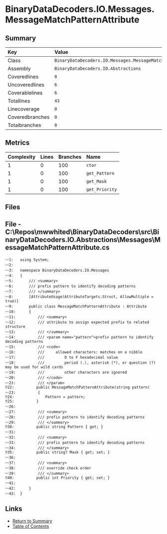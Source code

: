 ﻿# BinaryDataDecoders.IO.Messages.MessageMatchPatternAttribute

## Summary

| Key             | Value                                                         |
| :-------------- | :------------------------------------------------------------ |
| Class           | `BinaryDataDecoders.IO.Messages.MessageMatchPatternAttribute` |
| Assembly        | `BinaryDataDecoders.IO.Abstractions`                          |
| Coveredlines    | `0`                                                           |
| Uncoveredlines  | `6`                                                           |
| Coverablelines  | `6`                                                           |
| Totallines      | `43`                                                          |
| Linecoverage    | `0`                                                           |
| Coveredbranches | `0`                                                           |
| Totalbranches   | `0`                                                           |

## Metrics

| Complexity | Lines | Branches | Name           |
| :--------- | :---- | :------- | :------------- |
| 1          | 0     | 100      | `ctor`         |
| 1          | 0     | 100      | `get_Pattern`  |
| 1          | 0     | 100      | `get_Mask`     |
| 1          | 0     | 100      | `get_Priority` |

## Files

## File - C:\Repos\mwwhited\BinaryDataDecoders\src\BinaryDataDecoders.IO.Abstractions\Messages\MessageMatchPatternAttribute.cs

```CSharp
〰1:   using System;
〰2:   
〰3:   namespace BinaryDataDecoders.IO.Messages
〰4:   {
〰5:       /// <summary>
〰6:       /// prefix pattern to identify decoding patterns
〰7:       /// </summary>
〰8:       [AttributeUsage(AttributeTargets.Struct, AllowMultiple = true)]
〰9:       public class MessageMatchPatternAttribute : Attribute
〰10:      {
〰11:          /// <summary>
〰12:          /// attribute to assign expected prefix to related structure
〰13:          /// </summary>
〰14:          /// <param name="pattern">prefix pattern to identify decoding patterns
〰15:          /// <code>
〰16:          ///     allowed characters: matches on a nibble
〰17:          ///         0 to F hexadecimal value
〰18:          ///         period (.), asterisk (*), or question (?) may be used for wild cards
〰19:          ///         other characters are ignored
〰20:          /// </code>
〰21:          /// </param>
‼22:          public MessageMatchPatternAttribute(string pattern)
〰23:          {
‼24:              Pattern = pattern;
‼25:          }
〰26:  
〰27:          /// <summary>
〰28:          /// prefix pattern to identify decoding patterns
〰29:          /// </summary>
‼30:          public string Pattern { get; }
〰31:  
〰32:          /// <summary>
〰33:          /// prefix pattern to identify decoding patterns
〰34:          /// </summary>
‼35:          public string? Mask { get; set; }
〰36:  
〰37:          /// <summary>
〰38:          /// override check order
〰39:          /// </summary>
‼40:          public int Priority { get; set; }
〰41:  
〰42:      }
〰43:  }
```

## Links

* [Return to Summary](Summary.md)
* [Table of Contents](../TOC.md)

